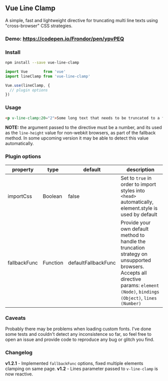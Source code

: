 ## Vue Line Clamp

A simple, fast and lightweight directive for truncating multi line texts using "cross-browser" CSS strategies.

### Demo: https://codepen.io/Frondor/pen/ypvPEQ

### Install

```bash
npm install --save vue-line-clamp
```

```javascript
import Vue       from 'vue'
import lineClamp from 'vue-line-clamp'

Vue.use(lineClamp, {
  // plugin options
})
```

### Usage

```html
<p v-line-clamp:20="2">Some long text that needs to be truncated to a fixed number, which is 2 in this case. And if the browser doesn't support `-webkit-line-clamp`, then a line-height of 20px is going to be used in order to truncate this text, thus calculating its max-height.</p>
```
**NOTE:** the argument passed to the directive must be a number, and its used as the `line-height` value for non-webkit browsers, as part of the fallback method.
In some upcoming version it may be able to detect this value automatically.

### Plugin options

| property  | type  | default  | description |
| --- | --- | --- | --- |
| importCss  | Boolean | false  | Set to `true` in order to import styles into `<head>` automatically, element.style is used by default
| fallbackFunc  | Function | defaultFallbackFunc  | Provide your own default method to handle the truncation strategy on unsupported browsers. Accepts all directive params: `element (Node)`, `bindings (Object)`, `lines (Number)`


### Caveats

Probably there may be problems when loading custom fonts. I've done some tests and couldn't detect any inconsistence so far, so feel free to open an issue and provide code to reproduce any bug or glitch you find.

### Changelog

**v1.2.1** - Implemented `fallbackFunc` options, fixed multiple elements clamping on same page.
**v1.2** - Lines parameter passed to `v-line-clamp` is now reactive.
